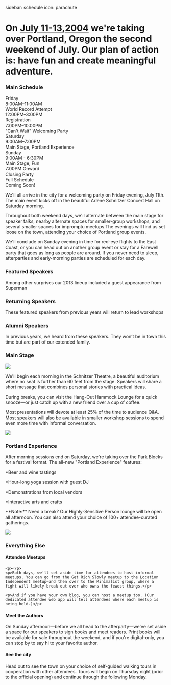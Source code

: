 sidebar: schedule
icon: parachute

# On [July 11-13,2004](/register) we're taking over Portland, Oregon the second weekend of July. Our plan of action is: have fun and create meaningful adventure.
<div class="main-schedule-box">
	<h3>Main Schedule</h3>
	<div class="main-schedule-item">
		<div class="main-schedule-day">Friday</div>
		<div class="main-schedule-time">8:00AM–11:00AM</div>
		<div class="main-schedule-descr">World Record Attempt</div>
		<div class="main-schedule-time">12:00PM–3:00PM</div>
		<div class="main-schedule-descr">Registration</div>
		<div class="main-schedule-time">7:00PM–10:00PM</div>
		<div class="main-schedule-descr">"Can't Wait" Welcoming Party</div>
	</div>
	<div class="main-schedule-item">
		<div class="main-schedule-day">Saturday</div>
		<div class="main-schedule-time">9:00AM–7:00PM</div>
		<div class="main-schedule-descr">Main Stage, Portland Experience</div>
	</div>
	<div class="main-schedule-item">
		<div class="main-schedule-day">Sunday</div>
		<div class="main-schedule-time">9:00AM - 6:30PM</div>
		<div class="main-schedule-descr">Main Stage, Fun</div>
		<div class="main-schedule-time">7:00PM Onward</div>
		<div class="main-schedule-descr">Closing Party</div>
	</div>
	<div class="main-schedule-item">
		<div class="main-schedule-day">Full Schedule</div>
		<div class="main-schedule-descr">Coming Soon!</div>
	</div>
</div>

<p class="intro">We'll all arrive in the city for a welcoming party on Friday evening, July 11th. The main event kicks off in the beautiful Arlene Schnitzer Concert Hall on Saturday morning.</p>

Throughout both weekend days, we'll alternate between the main stage for speaker talks, nearby alternate spaces for smaller-group workshops, and several smaller spaces for impromptu meetups.The evenings will find us set loose on the town, attending your choice of Portland group events.

We'll conclude on Sunday evening in time for red-eye flights to the East Coast, or you can head out on another group event or stay for a Farewell party that goes as long as people are around. If you never need to sleep, afterparties and early-morning parties are scheduled for each day.

<div class="line-canvas"></div>

<a name="speakers"></a>

### Featured Speakers
Among other surprises our 2013 lineup included a guest appearance from Superman

<div class="speaker_list" data-speaker-type="featured"></div>

<div class="line-canvas"></div>

### Returning Speakers
These featured speakers from previous years will return to lead workshops

<div class="speaker_list" data-speaker-type="returning"></div>

<div class="line-canvas"></div>

### Alumni Speakers
In previous years, we heard from these speakers. They won’t be in town this time but are part of our extended family.

<div class="speaker_list" data-speaker-type="alumni"></div>

<div class="clear"></div>


### Main Stage

<a name="main-stage"></a>

<img src="/images/schedule/schedule-circle-1.png" id="schedule-circle-1"/>

We'll begin each morning in the Schnitzer Theatre, a beautiful auditorium where no seat is further than 60 feet from the stage. Speakers will share a short message that combines personal stories with practical ideas.

During breaks, you can visit the Hang-Out Hammock Lounge for a quick snooze—or just catch up with a new friend over a cup of coffee.

Most presentations will devote at least 25% of the time to audience Q&A. Most speakers will also be available in 
smaller workshop sessions to spend even more time with informal conversation.

<div class="clear"></div>

<img src="/images/schedule/schedule-circle-2.png" id="schedule-circle-2"/>

<h3 class="color-green">Portland Experience</h3>

<a name="portland-experience"></a>

After morning sessions end on Saturday, we're taking over the Park Blocks for a festival format. The all-new "Portland Experience" features:

*Beer and wine tastings

*Hour-long yoga session with guest DJ

*Demonstrations from local vendors

*Interactive arts and crafts

<p class="color-green">**Note:** Need a break? Our Highly-Sensitive Person lounge will be open all afternoon. You can also attend your choice of 100+ attendee-curated gatherings.</p>

<img src="/images/schedule/schedule-circle-3.png" id="schedule-circle-3"/>

<h3 class="color-orange">Everything Else</h3>

<a name="everything-else"></a>

<h4 class="color-orange">Attendee Meetups</h3>

	<p></p>
	<p>Both days, we'll set aside time for attendees to host informal meetups. You can go from the Get Rich Slowly meetup to the Location Independent meetup—and then over to the Minimalist group, where a fight will likely break out over who owns the fewest things.</p>

	<p>And if you have your own blog, you can host a meetup too. (Our dedicated attendee web app will tell attendees where each meetup is being held.)</p>

<div class="half-col">
	<h4 class="color-orange">Meet the Authors</h3>
	<p></p>
	<p>On Sunday afternoon—before we all head to the afterparty—we've set aside a space for our speakers to sign books and meet readers. Print books will be available for sale throughout the weekend, and if you're digital-only, you can stop by to say hi to your favorite author.
	</p>
</div>
<div class="half-col">
	<h4 class="color-orange">See the city</h3>
	<p></p>
	<p>Head out to see the town on your choice of self-guided walking tours in cooperation with other attendees. Tours will begin on Thursday night (prior to the official opening) and continue through the following Monday.
	</p>
</div>

<div class="clear"></div>

